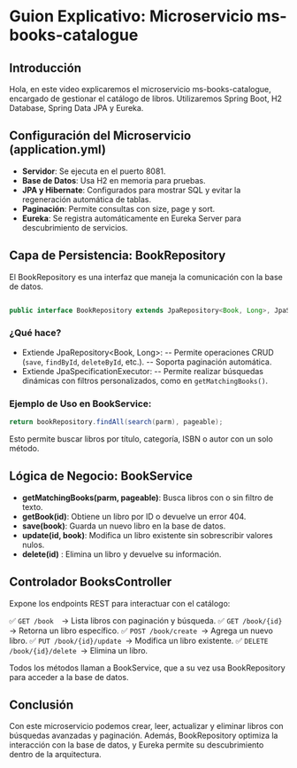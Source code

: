 # Guion Explicativo: Microservicio ms-books-catalogue
## Introducción
Hola, en este video explicaremos el microservicio ms-books-catalogue, encargado de gestionar el catálogo de libros. Utilizaremos Spring Boot, H2 Database, Spring Data JPA y Eureka.

## Configuración del Microservicio (application.yml)
- **Servidor**: Se ejecuta en el puerto 8081.
- **Base de Datos**: Usa H2 en memoria para pruebas.
- **JPA y Hibernate**: Configurados para mostrar SQL y evitar la regeneración automática de tablas.
- **Paginación**: Permite consultas con size, page y sort.
- **Eureka**: Se registra automáticamente en Eureka Server para descubrimiento de servicios.

## Capa de Persistencia: BookRepository
El BookRepository es una interfaz que maneja la comunicación con la base de datos.

```java

public interface BookRepository extends JpaRepository<Book, Long>, JpaSpecificationExecutor<Book> { }
```
### ¿Qué hace?
- Extiende JpaRepository<Book, Long>:
    -- Permite operaciones CRUD (`save`, `findById`, `deleteById`, etc.).
    -- Soporta paginación automática.
- Extiende JpaSpecificationExecutor<Book>:
-- Permite realizar búsquedas dinámicas con filtros personalizados, como en `getMatchingBooks()`.

### Ejemplo de Uso en BookService:
```java
return bookRepository.findAll(search(parm), pageable);
```
Esto permite buscar libros por título, categoría, ISBN o autor con un solo método.

## Lógica de Negocio: BookService
- **getMatchingBooks(parm, pageable)**: Busca libros con o sin filtro de texto.
- **getBook(id)**: Obtiene un libro por ID o devuelve un error 404.
- **save(book)**: Guarda un nuevo libro en la base de datos.
- **update(id, book)**: Modifica un libro existente sin sobrescribir valores nulos.
- **delete(id)** : Elimina un libro y devuelve su información.

## Controlador BooksController
Expone los endpoints REST para interactuar con el catálogo:

✅  `GET /book  `→ Lista libros con paginación y búsqueda.
✅ `GET /book/{id} `→ Retorna un libro específico.
✅ `POST /book/create `→ Agrega un nuevo libro.
✅ `PUT /book/{id}/update `→ Modifica un libro existente.
✅ `DELETE /book/{id}/delete `→ Elimina un libro.

Todos los métodos llaman a BookService, que a su vez usa BookRepository para acceder a la base de datos.

## Conclusión
Con este microservicio podemos crear, leer, actualizar y eliminar libros con búsquedas avanzadas y paginación. Además, BookRepository optimiza la interacción con la base de datos, y Eureka permite su descubrimiento dentro de la arquitectura.